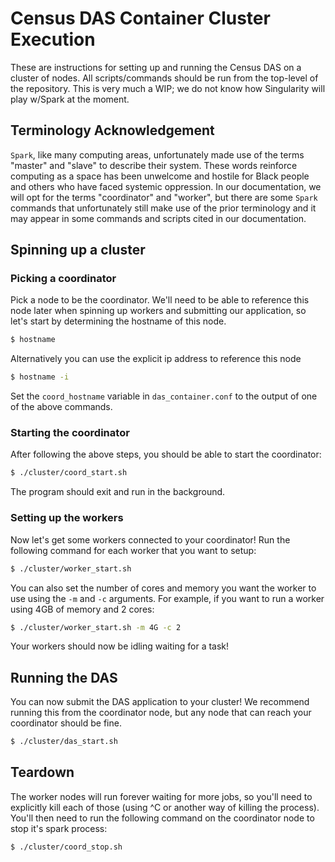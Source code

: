 # Census DAS Container Cluster Execution
These are instructions for setting up and running the Census DAS on a cluster of nodes.
All scripts/commands should be run from the top-level of the repository.
This is very much a WIP; we do not know how Singularity will play w/Spark at the moment.

## Terminology Acknowledgement
`Spark`, like many computing areas, unfortunately made use of the terms "master" and "slave" to describe their system. These words reinforce computing as a space has been unwelcome and hostile for Black people and others who have faced systemic oppression. In our documentation, we will opt for the terms "coordinator" and "worker", but there are some `Spark` commands that unfortunately still make use of the prior terminology and it may appear in some commands and scripts cited in our documentation.

## Spinning up a cluster

### Picking a coordinator
Pick a node to be the coordinator. We'll need to be able to reference this node later
when spinning up workers and submitting our application,
so let's start by determining the hostname of this node.
```bash
$ hostname
```
Alternatively you can use the explicit ip address to reference this node
```bash
$ hostname -i
```

Set the `coord_hostname` variable in `das_container.conf` to the output of one of the above commands.

### Starting the coordinator
After following the above steps, you should be able to start the coordinator:
```bash
$ ./cluster/coord_start.sh
```
The program should exit and run in the background.

### Setting up the workers
Now let's get some workers connected to your coordinator!
Run the following command for each worker that you want to setup:
```bash
$ ./cluster/worker_start.sh
```

You can also set the number of cores and memory you want the worker to use using the `-m` and `-c` arguments.
For example, if you want to run a worker using 4GB of memory and 2 cores:
```bash
$ ./cluster/worker_start.sh -m 4G -c 2
```

Your workers should now be idling waiting for a task!

## Running the DAS
You can now submit the DAS application to your cluster!
We recommend running this from the coordinator node, but any node that can
reach your coordinator should be fine.
```bash
$ ./cluster/das_start.sh
```

## Teardown
The worker nodes will run forever waiting for more jobs, so you'll need to explicitly kill each of those (using ^C or another way of killing the process).
You'll then need to run the following command on the coordinator node to stop it's spark process:
```bash
$ ./cluster/coord_stop.sh
```
